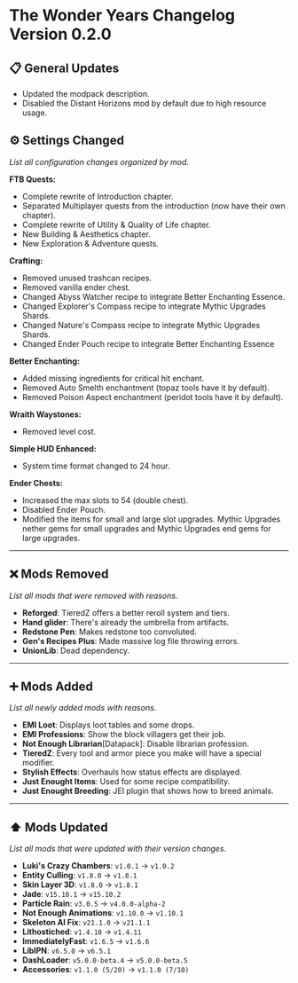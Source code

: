 # The Wonder Years Changelog Version 0.2.0

## 📋 General Updates

- Updated the modpack description.
- Disabled the Distant Horizons mod by default due to high resource usage.

## ⚙️ Settings Changed

*List all configuration changes organized by mod.*

**FTB Quests:**

- Complete rewrite of Introduction chapter.
- Separated Multiplayer quests from the introduction (now have their own chapter).
- Complete rewrite of Utility & Quality of Life chapter.
- New Building & Aesthetics chapter.
- New Exploration & Adventure quests.

**Crafting:**

- Removed unused trashcan recipes.
- Removed vanilla ender chest.
- Changed Abyss Watcher recipe to integrate Better Enchanting Essence.
- Changed Explorer's Compass recipe to integrate Mythic Upgrades Shards.
- Changed Nature's Compass recipe to integrate Mythic Upgrades Shards.
- Changed Ender Pouch recipe to integrate Better Enchanting Essence

**Better Enchanting:**

- Added missing ingredients for critical hit enchant.
- Removed Auto Smelth enchantment (topaz tools have it by default).
- Removed Poison Aspect enchantment (peridot tools have it by default).

**Wraith Waystones:**

- Removed level cost.

**Simple HUD Enhanced:**

- System time format changed to 24 hour.

**Ender Chests:**

- Increased the max slots to 54 (double chest).
- Disabled Ender Pouch.
- Modified the items for small and large slot upgrades. Mythic Upgrades nether gems for small upgrades and Mythic Upgrades end gems for large upgrades.

---

## ❌ Mods Removed

*List all mods that were removed with reasons.*

- **Reforged**: TieredZ offers a better reroll system and tiers.
- **Hand glider**: There's already the umbrella from artifacts.
- **Redstone Pen**: Makes redstone too convoluted.
- **Gen's Recipes Plus**: Made massive log file throwing errors.
- **UnionLib**: Dead dependency.

---

## ➕ Mods Added

*List all newly added mods with reasons.*

- **EMI Loot**: Displays loot tables and some drops.
- **EMI Professions**: Show the block villagers get their job.
- **Not Enough Librarian**[Datapack]: Disable librarian profession.
- **TieredZ**: Every tool and armor piece you make will have a special modifier.
- **Stylish Effects**: Overhauls how status effects are displayed.
- **Just Enought Items**: Used for some recipe compatibility.
- **Just Enought Breeding**: JEI plugin that shows how to breed animals.

---

## ⬆️ Mods Updated

*List all mods that were updated with their version changes.*

- **Luki's Crazy Chambers**: `v1.0.1` → `v1.0.2`
- **Entity Culling**: `v1.8.0` → `v1.8.1`
- **Skin Layer 3D**: `v1.8.0` → `v1.8.1`
- **Jade**: `v15.10.1` → `v15.10.2`
- **Particle Rain**: `v3.0.5` → `v4.0.0-alpha-2`
- **Not Enough Animations**: `v1.10.0` → `v1.10.1`
- **Skeleton AI Fix**: `v21.1.0` → `v21.1.1`
- **Lithostiched**: `v1.4.10` → `v1.4.11`
- **ImmediatelyFast**: `v1.6.5` → `v1.6.6`
- **LibIPN**: `v6.5.0` → `v6.5.1`
- **DashLoader**: `v5.0.0-beta.4` → `v5.0.0-beta.5`
- **Accessories**: `v1.1.0 (5/20)` → `v1.1.0 (7/10)`
